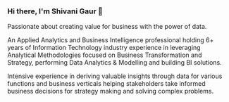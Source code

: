### Hi there, I'm Shivani Gaur 👋

Passionate about creating value for business with the power of data.

An Applied Analytics and Business Intelligence professional holding 6+ years of Information Technology industry experience in leveraging Analytical Methodologies focused on Business Transformation and Strategy, performing Data Analytics & Modelling and building BI solutions. 

Intensive experience in deriving valuable insights through data for various functions and business verticals helping stakeholders take informed business decisions for strategy making and solving complex problems.

